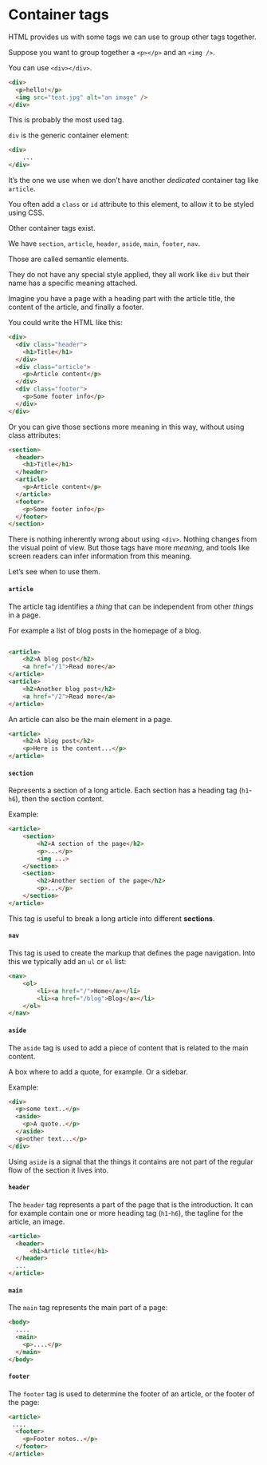 # Container tags

HTML provides us with some tags we can use to group other tags together.

Suppose you want to group together a `<p></p>` and an `<img />`.

You can use `<div></div>`.

```html
<div>
  <p>hello!</p>
  <img src="test.jpg" alt="an image" />
</div>
```

This is probably the most used tag.

`div` is the generic container element:

```html
<div>
	...
</div>
```

It’s the one we use when we don’t have another _dedicated_ container tag like `article`.

You often add a `class` or `id` attribute to this element, to allow it to be styled using CSS.

Other container tags exist.

We have `section`, `article`, `header`, `aside`, `main`, `footer`, `nav`.

Those are called semantic elements.

They do not have any special style applied, they all work like `div` but their name has a specific meaning attached.

Imagine you have a page with a heading part with the article title, the content of the article, and finally a footer.

You could write the HTML like this:

```html
<div>
  <div class="header">
    <h1>Title</h1>
  </div>
  <div class="article">
    <p>Article content</p>
  </div>
  <div class="footer">
    <p>Some footer info</p>
  </div>
</div>
```

Or you can give those sections more meaning in this way, without using class attributes:

```html
<section>
  <header>
    <h1>Title</h1>
  </header>
  <article>
    <p>Article content</p>
  </article>
  <footer>
    <p>Some footer info</p>
  </footer>
</section>
```

There is nothing inherently wrong about using `<div>`. Nothing changes from the visual point of view. But those tags have more _meaning_, and tools like screen readers can infer information from this meaning.

Let’s see when to use them.

#### `article` <a href="#article" id="article"></a>

The article tag identifies a _thing_ that can be independent from other _things_ in a page.

For example a list of blog posts in the homepage of a blog.

```html

<article>
	<h2>A blog post</h2>
	<a href="/1">Read more</a>
</article>
<article>
	<h2>Another blog post</h2>
	<a href="/2">Read more</a>
</article>

```

An article can also be the main element in a page.

```html
<article>
	<h2>A blog post</h2>
	<p>Here is the content...</p>
</article>
```

#### `section` <a href="#section" id="section"></a>

Represents a section of a long article. Each section has a heading tag (`h1`-`h6`), then the section content.

Example:

```html
<article>
	<section>
		<h2>A section of the page</h2>
		<p>...</p>
		<img ...>
	</section>
	<section>
		<h2>Another section of the page</h2>
		<p>...</p>
	</section>
</article>
```

This tag is useful to break a long article into different **sections**.

#### `nav` <a href="#nav" id="nav"></a>

This tag is used to create the markup that defines the page navigation. Into this we typically add an `ul` or `ol` list:

```html
<nav>
	<ol>
		<li><a href="/">Home</a></li>
		<li><a href="/blog">Blog</a></li>
	</ol>
</nav>
```

#### `aside` <a href="#aside" id="aside"></a>

The `aside` tag is used to add a piece of content that is related to the main content.

A box where to add a quote, for example. Or a sidebar.

Example:

```html
<div>
  <p>some text..</p>
  <aside>
    <p>A quote..</p>
  </aside>
  <p>other text...</p>
</div>
```

Using `aside` is a signal that the things it contains are not part of the regular flow of the section it lives into.

#### `header` <a href="#header" id="header"></a>

The `header` tag represents a part of the page that is the introduction. It can for example contain one or more heading tag (`h1`-`h6`), the tagline for the article, an image.

```html
<article>
  <header>
	  <h1>Article title</h1>
  </header>
  ...
</article>
```

#### `main` <a href="#main" id="main"></a>

The `main` tag represents the main part of a page:

```html
<body>
  ....
  <main>
    <p>....</p>
  </main>
</body>
```

#### `footer` <a href="#footer" id="footer"></a>

The `footer` tag is used to determine the footer of an article, or the footer of the page:

```html
<article>
 ....
  <footer>
    <p>Footer notes..</p>
  </footer>
</article>



```
